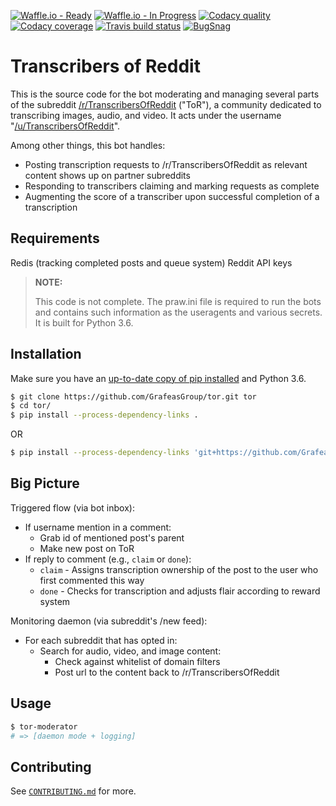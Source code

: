 [![Waffle.io - Ready](https://img.shields.io/waffle/label/GrafeasGroup/tor/ready.svg?colorB=yellow&label=Available%20Issues)](https://waffle.io/GrafeasGroup/tor)
[![Waffle.io - In Progress](https://img.shields.io/waffle/label/GrafeasGroup/tor/in%20progress.svg?colorB=green&label=Issues%20Being%20Worked%20On)](https://waffle.io/GrafeasGroup/tor)
[![Codacy quality](https://img.shields.io/codacy/grade/3b7f08973a9644cc98faea4cbcd71eb2.svg)](https://www.codacy.com/app/GrafeasGroup/tor)
[![Codacy coverage](https://img.shields.io/codacy/coverage/3b7f08973a9644cc98faea4cbcd71eb2.svg)](https://www.codacy.com/app/GrafeasGroup/tor)
[![Travis build status](https://img.shields.io/travis/GrafeasGroup/tor.svg)](https://travis-ci.org/GrafeasGroup/tor)
[![BugSnag](https://img.shields.io/badge/errors--hosted--by-Bugsnag-blue.svg)](https://www.bugsnag.com/open-source/)

# Transcribers of Reddit

This is the source code for the bot moderating and managing several parts of the subreddit
[/r/TranscribersOfReddit](https://reddit.com/r/TranscribersOfReddit) ("ToR"), a community dedicated to transcribing images, audio, and video.
It acts under the username "[/u/TranscribersOfReddit](https://reddit.com/u/TranscribersOfReddit)".

Among other things, this bot handles:

- Posting transcription requests to /r/TranscribersOfReddit as relevant content shows up on partner subreddits
- Responding to transcribers claiming and marking requests as complete
- Augmenting the score of a transcriber upon successful completion of a transcription

## Requirements

Redis (tracking completed posts and queue system)
Reddit API keys

> **NOTE:**
>
> This code is not complete. The praw.ini file is required to run the bots and
> contains such information as the useragents and various secrets. It is built
> for Python 3.6.

## Installation

Make sure you have an [up-to-date copy of pip installed](https://pip.pypa.io/en/stable/installing/) and Python 3.6.

```sh
$ git clone https://github.com/GrafeasGroup/tor.git tor
$ cd tor/
$ pip install --process-dependency-links .
```

OR

```sh
$ pip install --process-dependency-links 'git+https://github.com/GrafeasGroup/tor.git@master#egg=tor-0'
```

## Big Picture

Triggered flow (via bot inbox):

- If username mention in a comment:
  - Grab id of mentioned post's parent
  - Make new post on ToR
- If reply to comment (e.g., `claim` or `done`):
  - `claim` - Assigns transcription ownership of the post to the user who first commented this way
  - `done` - Checks for transcription and adjusts flair according to reward system

Monitoring daemon (via subreddit's /new feed):

- For each subreddit that has opted in:
  - Search for audio, video, and image content:
    - Check against whitelist of domain filters
    - Post url to the content back to /r/TranscribersOfReddit

## Usage

```sh
$ tor-moderator
# => [daemon mode + logging]
```

## Contributing

See [`CONTRIBUTING.md`](/CONTRIBUTING.md) for more.
